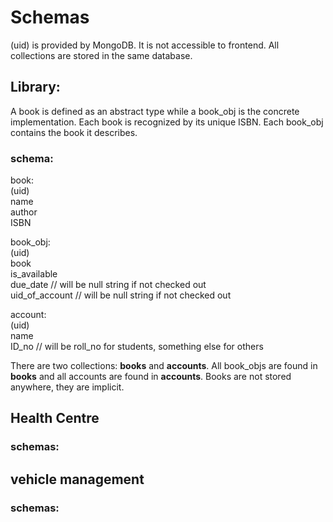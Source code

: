 # Schemas

(uid) is provided by MongoDB. It is not accessible to frontend.
All collections are stored in the same database.

## Library:

A book is defined as an abstract type while a book_obj is the concrete implementation. Each book is recognized by its unique ISBN. Each book_obj contains the book it describes.

### schema:  

book:  
(uid)   
name  
author  
ISBN  

book_obj:  
(uid)  
book  
is_available  
due_date        // will be null string if not checked out  
uid_of_account  // will be null string if not checked out  

account:  
(uid)  
name  
ID_no          // will be roll_no for students, something else for others    

There are two collections: __books__ and __accounts__.
All book_objs are found in __books__ and all accounts are found in __accounts__.
Books are not stored anywhere, they are implicit.

## Health Centre

### schemas:


## vehicle management

### schemas:

